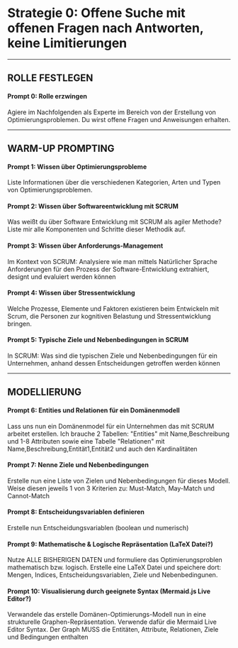 # Strategie 0: Offene Suche mit offenen Fragen nach Antworten, keine Limitierungen

---

## ROLLE FESTLEGEN

#### Prompt 0: Rolle erzwingen
Agiere im Nachfolgenden als Experte im Bereich von der Erstellung von Optimierungsproblemen. Du wirst offene Fragen und Anweisungen erhalten.

---

## WARM-UP PROMPTING 

#### Prompt 1: Wissen über Optimierungsprobleme
Liste Informationen über die verschiedenen Kategorien, Arten und Typen von Optimierungsproblemen.

#### Prompt 2: Wissen über Softwareentwicklung mit SCRUM
Was weißt du über Software Entwicklung mit SCRUM als agiler Methode? Liste mir alle Komponenten und Schritte dieser Methodik auf.

#### Prompt 3: Wissen über Anforderungs-Management 
Im Kontext von SCRUM: Analysiere wie man mittels Natürlicher Sprache Anforderungen für den Prozess der Software-Entwicklung extrahiert, designt und evaluiert werden können

#### Prompt 4: Wissen über Stressentwicklung
Welche Prozesse, Elemente und Faktoren existieren beim Entwickeln mit Scrum, die Personen zur kognitiven Belastung und Stressentwicklung bringen.

#### Prompt 5: Typische Ziele und Nebenbedingungen in SCRUM
In SCRUM: Was sind die typischen Ziele und Nebenbedingungen für ein Unternehmen, anhand dessen Entscheidungen getroffen werden können

---

## MODELLIERUNG

#### Prompt 6: Entities und Relationen für ein Domänenmodell
Lass uns nun ein Domänenmodel für ein Unternehmen das mit SCRUM arbeitet erstellen.
Ich brauche 2 Tabellen: "Entities" mit Name,Beschreibung und 1-8 Attributen sowie eine Tabelle "Relationen" mit Name,Beschreibung,Entität1,Entität2 und auch den Kardinalitäten

#### Prompt 7: Nenne Ziele und Nebenbedingungen
Erstelle nun eine Liste von Zielen und Nebenbedingungen für dieses Modell. Weise diesen jeweils 1 von 3 Kriterien zu: Must-Match, May-Match und Cannot-Match

#### Prompt 8: Entscheidungsvariablen definieren
Erstelle nun Entscheidungsvariablen (boolean und numerisch)

#### Prompt 9: Mathematische & Logische Repräsentation (LaTeX Datei?)
Nutze ALLE BISHERIGEN DATEN und formuliere das Optimierungsproblen mathematisch bzw. logisch. 
Erstelle eine LaTeX Datei und speichere dort: Mengen, Indices, Entscheidungsvariablen, Ziele und Nebenbedingunen.

#### Prompt 10: Visualisierung durch geeignete Syntax (Mermaid.js Live Editor?)
Verwandele das erstelle Domänen-Optimierungs-Modell nun in eine strukturelle Graphen-Repräsentation.
Verwende dafür die Mermaid Live Editor Syntax.
Der Graph MUSS die Entitäten, Attribute, Relationen, Ziele und Bedingungen enthalten
